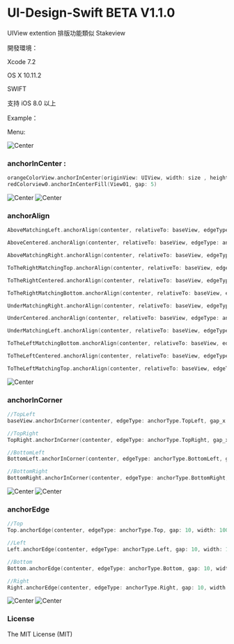# UI-Design-Swift BETA V1.1.0

UIView extention 排版功能類似 Stakeview


開發環境：

Xcode 7.2

OS X 10.11.2

SWIFT

支持 iOS 8.0 以上

Example：

Menu:

![Center](Screenshots/menuNew0617.png)

### anchorInCenter :

```swift 
orangeColorView.anchorInCenter(originView: UIView, width: size , height: size , autoscall: Bool )
redColorview0.anchorInCenterFill(View01, gap: 5)
```
![Center](Screenshots/Center.png)
![Center](Screenshots/Center_2.png)

### anchorAlign

```swift
AboveMatchingLeft.anchorAlign(contenter, relativeTo: baseView, edgeType: anchorType.AboveMatchingLeft, gap: 10, width: 50, height: 50, autoscall: false)

AboveCentered.anchorAlign(contenter, relativeTo: baseView, edgeType: anchorType.AboveCentered, gap: 10, width: 50, height: 50, autoscall: false)

AboveMatchingRight.anchorAlign(contenter, relativeTo: baseView, edgeType: anchorType.AboveMatchingRight, gap: 10, width: 50, height: 50, autoscall: false)

ToTheRightMatchingTop.anchorAlign(contenter, relativeTo: baseView, edgeType: anchorType.ToTheRightMatchingTop, gap: 10, width: 50, height: 50, autoscall: false)

ToTheRightCentered.anchorAlign(contenter, relativeTo: baseView, edgeType: anchorType.ToTheRightCentered, gap: 10, width: 50, height: 50, autoscall: false)

ToTheRightMatchingBottom.anchorAlign(contenter, relativeTo: baseView, edgeType: anchorType.ToTheRightMatchingBottom, gap: 10, width: 50, height: 50, autoscall: false)

UnderMatchingRight.anchorAlign(contenter, relativeTo: baseView, edgeType: anchorType.UnderMatchingRight, gap: 10, width: 50, height: 50, autoscall: false)

UnderCentered.anchorAlign(contenter, relativeTo: baseView, edgeType: anchorType.UnderCentered, gap: 10, width: 50, height: 50, autoscall: false)

UnderMatchingLeft.anchorAlign(contenter, relativeTo: baseView, edgeType: anchorType.UnderMatchingLeft, gap: 10, width: 50, height: 50, autoscall: false)

ToTheLeftMatchingBottom.anchorAlign(contenter, relativeTo: baseView, edgeType: anchorType.ToTheLeftMatchingBottom, gap: 10, width: 50, height: 50, autoscall: false)

ToTheLeftCentered.anchorAlign(contenter, relativeTo: baseView, edgeType: anchorType.ToTheLeftCentered, gap: 10, width: 50, height: 50, autoscall: false)

ToTheLeftMatchingTop.anchorAlign(contenter, relativeTo: baseView, edgeType: anchorType.ToTheLeftMatchingTop, gap: 10, width: 50, height: 50, autoscall: false)
```

![Center](Screenshots/Align.png)

### anchorInCorner

```swift
//TopLeft
baseView.anchorInCorner(contenter, edgeType: anchorType.TopLeft, gap_x: 20, gap_y: 20, width: 100, height: 100)

//TopRight
TopRight.anchorInCorner(contenter, edgeType: anchorType.TopRight, gap_x: 20, gap_y: 20, width: 100, height: 100)

//BottomLeft
BottomLeft.anchorInCorner(contenter, edgeType: anchorType.BottomLeft, gap_x: 20, gap_y: 20, width: 100, height: 100)

//BottomRight
BottomRight.anchorInCorner(contenter, edgeType: anchorType.BottomRight, gap_x: 20, gap_y: 20, width: 100, height: 100)

```

![Center](Screenshots/Corner.png)
![Center](Screenshots/Corner_2.png)

### anchorEdge

```swift
//Top
Top.anchorEdge(contenter, edgeType: anchorType.Top, gap: 10, width: 100, height: 100)

//Left
Left.anchorEdge(contenter, edgeType: anchorType.Left, gap: 10, width: 100, height: 100)

//Bottom
Bottom.anchorEdge(contenter, edgeType: anchorType.Bottom, gap: 10, width: 100, height: 100)

//Right
Right.anchorEdge(contenter, edgeType: anchorType.Right, gap: 10, width: 100, height: 100)

```

![Center](Screenshots/Edge.png)
![Center](Screenshots/Edge_2.png)

### License

The MIT License (MIT)
